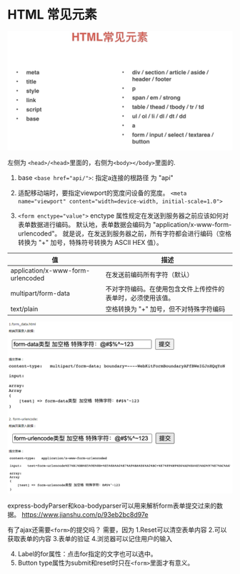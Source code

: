 # HTML 常见元素
![](./Images/html1.png)

左侧为 `<head>/<head>`里面的，右侧为`<body></body>`里面的.

1. base
`<base href="api/">`: 指定a连接的根路径 为 "api"

2. 适配移动端时，要指定viewport的宽度问设备的宽度。
  `<meta name="viewport" content="width=device-width, initial-scale=1.0">`

3. `<form enctype="value">`
   enctype 属性规定在发送到服务器之前应该如何对表单数据进行编码。
默认地，表单数据会编码为 "application/x-www-form-urlencoded"。
就是说，在发送到服务器之前，所有字符都会进行编码（空格转换为 "+" 加号，特殊符号转换为 ASCII HEX 值）。

|值|描述|
|---|---|
| application/x-www-form-urlencoded | 在发送前编码所有字符（默认）|
| multipart/form-data | 不对字符编码。在使用包含文件上传控件的表单时，必须使用该值。|
| text/plain | 空格转换为 "+" 加号，但不对特殊字符编码 |
![](./Images/form.png)

express-bodyParser和koa-bodyparser可以用来解析form表单提交过来的数据。
https://www.jianshu.com/p/93eb2bc8d97e

有了ajax还需要`<form>`的提交吗？
需要，因为
1.Reset可以清空表单内容
2.可以获取表单的内容
3.表单的验证
4.浏览器可以记住用户的输入

4. Label的for属性：点击for指定的文字也可以选中。
5. Button type属性为submit和reset时只在`<form>`里面才有意义。